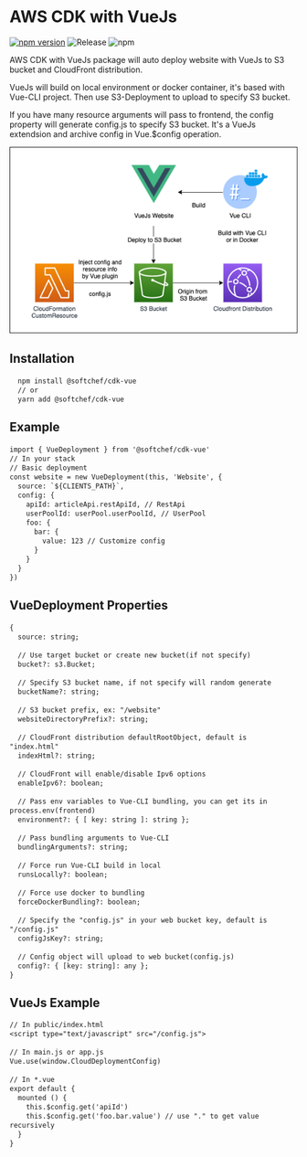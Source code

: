 # AWS CDK with VueJs

[![npm version](https://badge.fury.io/js/%40softchef%2Fcdk-vue.svg)](https://badge.fury.io/js/%40softchef%2Fcdk-vue)
![Release](https://github.com/SoftChef/cdk-vue/workflows/Release/badge.svg)
![npm](https://img.shields.io/npm/dt/@softchef/cdk-vue?label=NPM%20Downloads&color=orange)

AWS CDK with VueJs package will auto deploy website with VueJs to S3 bucket and CloudFront distribution.

VueJs will build on local environment or docker container, it's based with Vue-CLI project. Then use S3-Deployment to upload to specify S3 bucket.

If you have many resource arguments will pass to frontend, the config property will generate config.js to specify S3 bucket. It's a VueJs extendsion and archive config in Vue.$config operation.

![Architecture](docs/cdk-vue.png)

## Installation

```
  npm install @softchef/cdk-vue
  // or
  yarn add @softchef/cdk-vue
```

## Example
```
import { VueDeployment } from '@softchef/cdk-vue'
// In your stack
// Basic deployment
const website = new VueDeployment(this, 'Website', {
  source: `${CLIENTS_PATH}`,
  config: {
    apiId: articleApi.restApiId, // RestApi
    userPoolId: userPool.userPoolId, // UserPool
    foo: {
      bar: {
        value: 123 // Customize config
      }
    }
  }
})
```

## VueDeployment Properties

```
{
  source: string;

  // Use target bucket or create new bucket(if not specify)
  bucket?: s3.Bucket;

  // Specify S3 bucket name, if not specify will random generate
  bucketName?: string;

  // S3 bucket prefix, ex: "/website"
  websiteDirectoryPrefix?: string;

  // CloudFront distribution defaultRootObject, default is "index.html"
  indexHtml?: string;

  // CloudFront will enable/disable Ipv6 options
  enableIpv6?: boolean;

  // Pass env variables to Vue-CLI bundling, you can get its in process.env(frontend)
  environment?: { [ key: string ]: string };

  // Pass bundling arguments to Vue-CLI
  bundlingArguments?: string;

  // Force run Vue-CLI build in local
  runsLocally?: boolean;

  // Force use docker to bundling
  forceDockerBundling?: boolean;

  // Specify the "config.js" in your web bucket key, default is "/config.js"
  configJsKey?: string;

  // Config object will upload to web bucket(config.js)
  config?: { [key: string]: any };
}
```

## VueJs Example

```
// In public/index.html
<script type="text/javascript" src="/config.js">

// In main.js or app.js
Vue.use(window.CloudDeploymentConfig)

// In *.vue
export default {
  mounted () {
    this.$config.get('apiId')
    this.$config.get('foo.bar.value') // use "." to get value recursively
  }
}
```